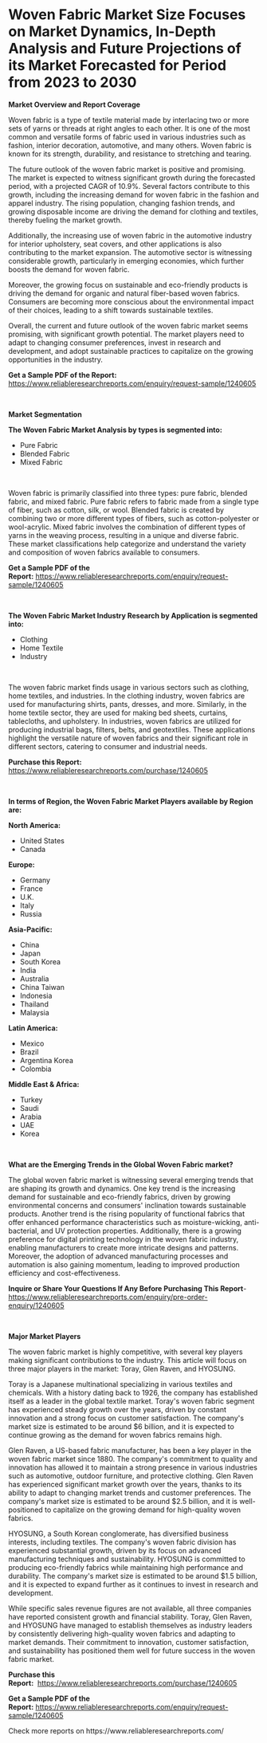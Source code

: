 <p><h1>Woven Fabric Market Size Focuses on Market Dynamics, In-Depth Analysis and Future Projections of its Market Forecasted for Period from 2023 to 2030</h1></p><p><strong>Market Overview and Report Coverage</strong></p>
<p><p>Woven fabric is a type of textile material made by interlacing two or more sets of yarns or threads at right angles to each other. It is one of the most common and versatile forms of fabric used in various industries such as fashion, interior decoration, automotive, and many others. Woven fabric is known for its strength, durability, and resistance to stretching and tearing.</p><p>The future outlook of the woven fabric market is positive and promising. The market is expected to witness significant growth during the forecasted period, with a projected CAGR of 10.9%. Several factors contribute to this growth, including the increasing demand for woven fabric in the fashion and apparel industry. The rising population, changing fashion trends, and growing disposable income are driving the demand for clothing and textiles, thereby fueling the market growth.</p><p>Additionally, the increasing use of woven fabric in the automotive industry for interior upholstery, seat covers, and other applications is also contributing to the market expansion. The automotive sector is witnessing considerable growth, particularly in emerging economies, which further boosts the demand for woven fabric.</p><p>Moreover, the growing focus on sustainable and eco-friendly products is driving the demand for organic and natural fiber-based woven fabrics. Consumers are becoming more conscious about the environmental impact of their choices, leading to a shift towards sustainable textiles.</p><p>Overall, the current and future outlook of the woven fabric market seems promising, with significant growth potential. The market players need to adapt to changing consumer preferences, invest in research and development, and adopt sustainable practices to capitalize on the growing opportunities in the industry.</p></p>
<p><strong>Get a Sample PDF of the Report:</strong> <a href="https://www.reliableresearchreports.com/enquiry/request-sample/1240605">https://www.reliableresearchreports.com/enquiry/request-sample/1240605</a></p>
<p>&nbsp;</p>
<p><strong>Market Segmentation</strong></p>
<p><strong>The Woven Fabric Market Analysis by types is segmented into:</strong></p>
<p><ul><li>Pure Fabric</li><li>Blended Fabric</li><li>Mixed Fabric</li></ul></p>
<p>&nbsp;</p>
<p><p>Woven fabric is primarily classified into three types: pure fabric, blended fabric, and mixed fabric. Pure fabric refers to fabric made from a single type of fiber, such as cotton, silk, or wool. Blended fabric is created by combining two or more different types of fibers, such as cotton-polyester or wool-acrylic. Mixed fabric involves the combination of different types of yarns in the weaving process, resulting in a unique and diverse fabric. These market classifications help categorize and understand the variety and composition of woven fabrics available to consumers.</p></p>
<p><strong>Get a Sample PDF of the Report:</strong>&nbsp;<a href="https://www.reliableresearchreports.com/enquiry/request-sample/1240605">https://www.reliableresearchreports.com/enquiry/request-sample/1240605</a></p>
<p>&nbsp;</p>
<p><strong>The Woven Fabric Market Industry Research by Application is segmented into:</strong></p>
<p><ul><li>Clothing</li><li>Home Textile</li><li>Industry</li></ul></p>
<p>&nbsp;</p>
<p><p>The woven fabric market finds usage in various sectors such as clothing, home textiles, and industries. In the clothing industry, woven fabrics are used for manufacturing shirts, pants, dresses, and more. Similarly, in the home textile sector, they are used for making bed sheets, curtains, tablecloths, and upholstery. In industries, woven fabrics are utilized for producing industrial bags, filters, belts, and geotextiles. These applications highlight the versatile nature of woven fabrics and their significant role in different sectors, catering to consumer and industrial needs.</p></p>
<p><strong>Purchase this Report:</strong>&nbsp; <a href="https://www.reliableresearchreports.com/purchase/1240605">https://www.reliableresearchreports.com/purchase/1240605</a></p>
<p>&nbsp;</p>
<p><strong>In terms of Region, the Woven Fabric Market Players available by Region are:</strong></p>
<p>
    <p> <strong> North America: </strong>
        <ul>
            <li>United States</li>
            <li>Canada</li>
        </ul>
        </p> 
    <p> <strong> Europe: </strong>
        <ul>
            <li>Germany</li>
            <li>France</li>
            <li>U.K.</li>
            <li>Italy</li>
            <li>Russia</li>
        </ul>
        </p> 
    <p> <strong> Asia-Pacific: </strong>
        <ul>
            <li>China</li>
            <li>Japan</li>
            <li>South Korea</li>
            <li>India</li>
            <li>Australia</li>
            <li>China Taiwan</li>
            <li>Indonesia</li>
            <li>Thailand</li>
            <li>Malaysia</li>
        </ul>
        </p> 
    <p> <strong> Latin America: </strong>
        <ul>
            <li>Mexico</li>
            <li>Brazil</li>
            <li>Argentina Korea</li>
            <li>Colombia</li>
        </ul>
        </p> 
    <p> <strong> Middle East & Africa: </strong>
        <ul>
            <li>Turkey</li>
            <li>Saudi</li>
            <li>Arabia</li>
            <li>UAE</li>
            <li>Korea</li>
        </ul>
    </p>
    </p>
<p>&nbsp;</p>
<p><strong>What are the Emerging Trends in the Global Woven Fabric market?</strong></p>
<p><p>The global woven fabric market is witnessing several emerging trends that are shaping its growth and dynamics. One key trend is the increasing demand for sustainable and eco-friendly fabrics, driven by growing environmental concerns and consumers' inclination towards sustainable products. Another trend is the rising popularity of functional fabrics that offer enhanced performance characteristics such as moisture-wicking, anti-bacterial, and UV protection properties. Additionally, there is a growing preference for digital printing technology in the woven fabric industry, enabling manufacturers to create more intricate designs and patterns. Moreover, the adoption of advanced manufacturing processes and automation is also gaining momentum, leading to improved production efficiency and cost-effectiveness.</p></p>
<p><strong>Inquire or Share Your Questions If Any Before Purchasing This Report</strong>- <a href="https://www.reliableresearchreports.com/enquiry/pre-order-enquiry/1240605">https://www.reliableresearchreports.com/enquiry/pre-order-enquiry/1240605</a></p>
<p>&nbsp;</p>
<p><strong>Major Market Players</strong></p>
<p><p>The woven fabric market is highly competitive, with several key players making significant contributions to the industry. This article will focus on three major players in the market: Toray, Glen Raven, and HYOSUNG.</p><p>Toray is a Japanese multinational specializing in various textiles and chemicals. With a history dating back to 1926, the company has established itself as a leader in the global textile market. Toray's woven fabric segment has experienced steady growth over the years, driven by constant innovation and a strong focus on customer satisfaction. The company's market size is estimated to be around $6 billion, and it is expected to continue growing as the demand for woven fabrics remains high.</p><p>Glen Raven, a US-based fabric manufacturer, has been a key player in the woven fabric market since 1880. The company's commitment to quality and innovation has allowed it to maintain a strong presence in various industries such as automotive, outdoor furniture, and protective clothing. Glen Raven has experienced significant market growth over the years, thanks to its ability to adapt to changing market trends and customer preferences. The company's market size is estimated to be around $2.5 billion, and it is well-positioned to capitalize on the growing demand for high-quality woven fabrics.</p><p>HYOSUNG, a South Korean conglomerate, has diversified business interests, including textiles. The company's woven fabric division has experienced substantial growth, driven by its focus on advanced manufacturing techniques and sustainability. HYOSUNG is committed to producing eco-friendly fabrics while maintaining high performance and durability. The company's market size is estimated to be around $1.5 billion, and it is expected to expand further as it continues to invest in research and development.</p><p>While specific sales revenue figures are not available, all three companies have reported consistent growth and financial stability. Toray, Glen Raven, and HYOSUNG have managed to establish themselves as industry leaders by consistently delivering high-quality woven fabrics and adapting to market demands. Their commitment to innovation, customer satisfaction, and sustainability has positioned them well for future success in the woven fabric market.</p></p>
<p><strong>Purchase this Report:</strong>&nbsp;&nbsp;<a href="https://www.reliableresearchreports.com/purchase/1240605">https://www.reliableresearchreports.com/purchase/1240605</a></p>
<p></p>
<p><strong>Get a Sample PDF of the Report:</strong>&nbsp;<a href="https://www.reliableresearchreports.com/enquiry/request-sample/1240605">https://www.reliableresearchreports.com/enquiry/request-sample/1240605</a></p>
<p>Check more reports on https://www.reliableresearchreports.com/</p>
